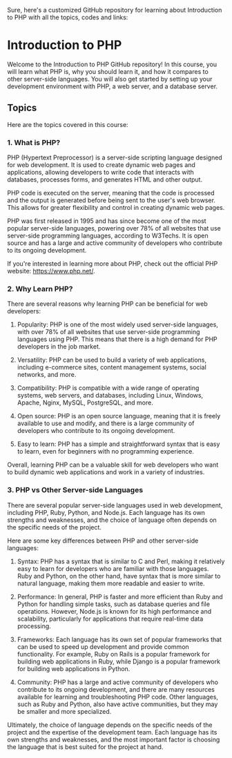 Sure, here's a customized GitHub repository for learning about Introduction to PHP with all the topics, codes and links:

# Introduction to PHP

Welcome to the Introduction to PHP GitHub repository! In this course, you will learn what PHP is, why you should learn it, and how it compares to other server-side languages. You will also get started by setting up your development environment with PHP, a web server, and a database server.

## Topics

Here are the topics covered in this course:

### 1. What is PHP?

PHP (Hypertext Preprocessor) is a server-side scripting language designed for web development. It is used to create dynamic web pages and applications, allowing developers to write code that interacts with databases, processes forms, and generates HTML and other output.

PHP code is executed on the server, meaning that the code is processed and the output is generated before being sent to the user's web browser. This allows for greater flexibility and control in creating dynamic web pages.

PHP was first released in 1995 and has since become one of the most popular server-side languages, powering over 78% of all websites that use server-side programming languages, according to W3Techs. It is open source and has a large and active community of developers who contribute to its ongoing development.

If you're interested in learning more about PHP, check out the official PHP website: https://www.php.net/.

### 2. Why Learn PHP?

There are several reasons why learning PHP can be beneficial for web developers:

1. Popularity: PHP is one of the most widely used server-side languages, with over 78% of all websites that use server-side programming languages using PHP. This means that there is a high demand for PHP developers in the job market.

2. Versatility: PHP can be used to build a variety of web applications, including e-commerce sites, content management systems, social networks, and more.

3. Compatibility: PHP is compatible with a wide range of operating systems, web servers, and databases, including Linux, Windows, Apache, Nginx, MySQL, PostgreSQL, and more.

4. Open source: PHP is an open source language, meaning that it is freely available to use and modify, and there is a large community of developers who contribute to its ongoing development.

5. Easy to learn: PHP has a simple and straightforward syntax that is easy to learn, even for beginners with no programming experience.

Overall, learning PHP can be a valuable skill for web developers who want to build dynamic web applications and work in a variety of industries.

### 3. PHP vs Other Server-side Languages

There are several popular server-side languages used in web development, including PHP, Ruby, Python, and Node.js. Each language has its own strengths and weaknesses, and the choice of language often depends on the specific needs of the project.

Here are some key differences between PHP and other server-side languages:

1. Syntax: PHP has a syntax that is similar to C and Perl, making it relatively easy to learn for developers who are familiar with those languages. Ruby and Python, on the other hand, have syntax that is more similar to natural language, making them more readable and easier to write.

2. Performance: In general, PHP is faster and more efficient than Ruby and Python for handling simple tasks, such as database queries and file operations. However, Node.js is known for its high performance and scalability, particularly for applications that require real-time data processing.

3. Frameworks: Each language has its own set of popular frameworks that can be used to speed up development and provide common functionality. For example, Ruby on Rails is a popular framework for building web applications in Ruby, while Django is a popular framework for building web applications in Python.

4. Community: PHP has a large and active community of developers who contribute to its ongoing development, and there are many resources available for learning and troubleshooting PHP code. Other languages, such as Ruby and Python, also have active communities, but they may be smaller and more specialized.

Ultimately, the choice of language depends on the specific needs of the project and the expertise of the development team. Each language has its own strengths and weaknesses, and the most important factor is choosing the language that is best suited for the project at hand.